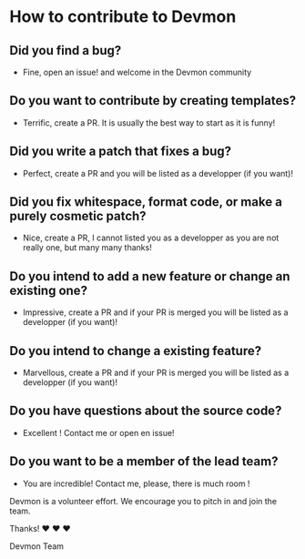 # How to contribute to Devmon

## Did you find a bug?
* Fine, open an issue! and welcome in the Devmon community

## Do you want to contribute by creating templates? 
*  Terrific, create a PR. It is usually the best way to start as it is funny!

## Did you write a patch that fixes a bug?
* Perfect, create a PR and you will be listed as a developper (if you want)!

## Did you fix whitespace, format code, or make a purely cosmetic patch?
* Nice, create a PR, I cannot listed you as a developper as you are not really one, but many many thanks!

## Do you intend to add a new feature or change an existing one?
* Impressive, create a PR and if your PR is merged you will be listed as a developper (if you want)! 

## Do you intend to change a existing feature?
* Marvellous, create a PR and if your PR is merged you will be listed as a developper (if you want)! 

## Do you have questions about the source code?
* Excellent ! Contact me or open en issue!

## Do you want to be a member of the lead team?
* You are incredible! Contact me, please, there is much room ! 

Devmon is a volunteer effort. We encourage you to pitch in and join the team.

Thanks! :heart: :heart: :heart:

Devmon Team
 
